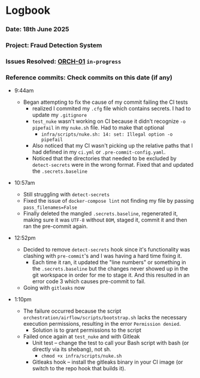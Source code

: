 # Logbook
### Date: 18th June 2025
### Project: Fraud Detection System
### Issues Resolved: [ORCH-01](https://github.com/EsosaOrumwese/fraud-detection-system/issues/22) `in-progress`
### Reference commits: Check commits on this date (if any)

* 9:44am
  * Began attempting to fix the cause of my commit failing the CI tests
    * realized I commited my `.cfg` file which contains secrets. I had to update my `.gitignore`
    * `test_nuke` wasn't working on CI because it didn't recognize `-o pipefail` in my `nuke.sh` file. Had to make that optional
      * `infra/scripts/nuke.sh: 14: set: Illegal option -o pipefail`
    * Also noticed that my CI wasn't picking up the relative paths that I had defined in my `ci.yml` or `.pre-commit-config.yaml`. 
    * Noticed that the directories that needed to be excluded by `detect-secrets` were in the wrong format. Fixed that and updated the `.secrets.baseline`

* 10:57am
  * Still struggling with `detect-secrets`
  * Fixed the issue of `docker-compose lint` not finding my file by passing `pass_filenames=False`
  * Finally deleted the mangled `.secrets.baseline`, regenerated it, making sure it was `UTF-8` without `BOM`, staged it, commit it and then ran the pre-commit again.

* 12:52pm
  * Decided to remove `detect-secrets` hook since it's functionality was clashing with `pre-commit`'s and I was having a hard time fixing it.
    * Each time it ran, it updated the "line numbers" or something in the `.secrets.baseline` but the changes never showed up in the git workspace in order for me to stage it. And this resulted in an error code 3 which causes pre-commit to fail.
  * Going with `gitleaks` now

* 1:10pm
  * The failure occurred because the script `orchestration/airflow/scripts/bootstrap.sh` lacks the necessary execution permissions, resulting in the error `Permission denied`.
    * Solution is to grant permissions to the script
  * Failed once again at `test_nuke` and with Gitleak
    * Unit test – change the test to call your Bash script with bash (or directly via its shebang), not sh.
      * `chmod +x infra/scripts/nuke.sh`
    * Gitleaks hook – install the gitleaks binary in your CI image (or switch to the repo hook that builds it).